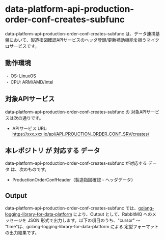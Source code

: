 # data-platform-api-production-order-conf-creates-subfunc
data-platform-api-production-order-conf-creates-subfunc は、データ連携基盤において、製造指図確認APIサービスのヘッダ登録/更新補助機能を担うマイクロサービスです。

## 動作環境
・ OS: LinuxOS  
・ CPU: ARM/AMD/Intel  

## 対象APIサービス
data-platform-api-production-order-conf-creates-subfunc の 対象APIサービスは次の通りです。

*  APIサービス URL: https://xxx.xxx.io/api/API_PROUCTION_ORDER_CONF_SRV/creates/

## 本レポジトリ が 対応する データ
data-platform-api-production-order-conf-creates-subfunc が対応する データ は、次のものです。

* ProductionOrderConfHeader（製造指図確認 - ヘッダデータ）

## Output
data-platform-api-production-order-conf-creates-subfunc では、[golang-logging-library-for-data-platform](https://github.com/latonaio/golang-logging-library-for-data-platform) により、Output として、RabbitMQ へのメッセージを JSON 形式で出力します。以下の項目のうち、"cursor" ～ "time"は、golang-logging-library-for-data-platform による 定型フォーマットの出力結果です。

```
```
